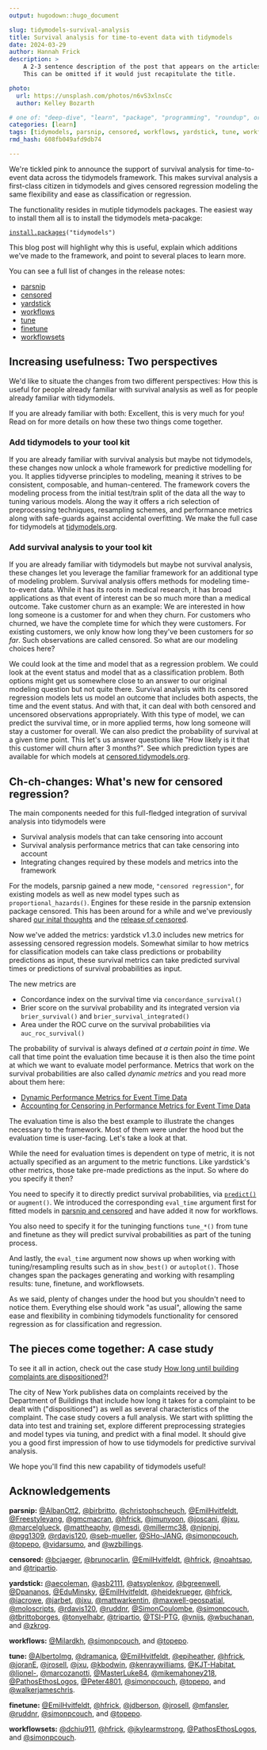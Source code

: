 ```yaml
---
output: hugodown::hugo_document

slug: tidymodels-survival-analysis
title: Survival analysis for time-to-event data with tidymodels
date: 2024-03-29
author: Hannah Frick
description: >
    A 2-3 sentence description of the post that appears on the articles page.
    This can be omitted if it would just recapitulate the title.

photo:
  url: https://unsplash.com/photos/n6vS3xlnsCc
  author: Kelley Bozarth

# one of: "deep-dive", "learn", "package", "programming", "roundup", or "other"
categories: [learn] 
tags: [tidymodels, parsnip, censored, workflows, yardstick, tune, workflowsets]
rmd_hash: 608fb049afd9db74

---
```


<!--
TODO:
* [ ] Look over / edit the post's title in the yaml
* [ ] Edit (or delete) the description; note this appears in the Twitter card
* [x] Pick category and tags (see existing with [`hugodown::tidy_show_meta()`](https://rdrr.io/pkg/hugodown/man/use_tidy_post.html))
* [ ] Find photo & update yaml metadata
* [ ] Create `thumbnail-sq.jpg`; height and width should be equal
* [ ] Create `thumbnail-wd.jpg`; width should be >5x height
* [ ] [`hugodown::use_tidy_thumbnails()`](https://rdrr.io/pkg/hugodown/man/use_tidy_post.html)
* [ ] Add intro sentence, e.g. the standard tagline for the package
* [x] [`usethis::use_tidy_thanks()`](https://usethis.r-lib.org/reference/use_tidy_thanks.html)
-->

We're tickled pink to announce the support of survival analysis for time-to-event data across the tidymodels framework. This makes survival analysis a first-class citizen in tidymodels and gives censored regression modeling the same flexibility and ease as classification or regression.

The functionality resides in mutiple tidymodels packages. The easiest way to install them all is to install the tidymodels meta-pacakge:

<div class="highlight">

<pre class='chroma'><code class='language-r' data-lang='r'><span><span class='nf'><a href='https://rdrr.io/r/utils/install.packages.html'>install.packages</a></span><span class='o'>(</span><span class='s'>"tidymodels"</span><span class='o'>)</span></span></code></pre>

</div>

This blog post will highlight why this is useful, explain which additions we've made to the framework, and point to several places to learn more.

You can see a full list of changes in the release notes:

-   [parsnip](https://parsnip.tidymodels.org/news/index.html#parsnip-120)
-   [censored](https://censored.tidymodels.org/news/index.html#censored-030)
-   [yardstick](https://yardstick.tidymodels.org/news/index.html#yardstick-130)
-   [workflows](https://workflows.tidymodels.org/news/index.html#workflows-114)
-   [tune](https://tune.tidymodels.org/news/index.html#tune-120)
-   [finetune](https://finetune.tidymodels.org/news/index.html#finetune-120)
-   [workflowsets](https://workflowsets.tidymodels.org/news/index.html#workflowsets-110)

## Increasing usefulness: Two perspectives

We'd like to situate the changes from two different perspectives: How this is useful for people already familiar with survival analysis as well as for people already familiar with tidymodels.

If you are already familiar with both: Excellent, this is very much for you! Read on for more details on how these two things come together.

### Add tidymodels to your tool kit

If you are already familiar with survival analysis but maybe not tidymodels, these changes now unlock a whole framework for predictive modelling for you. It applies tidyverse principles to modeling, meaning it strives to be consistent, composable, and human-centered. The framework covers the modeling process from the initial test/train split of the data all the way to tuning various models. Along the way it offers a rich selection of preprocessing techniques, resampling schemes, and performance metrics along with safe-guards against accidental overfitting. We make the full case for tidymodels at [tidymodels.org](https://www.tidymodels.org/).

### Add survival analysis to your tool kit

If you are already familiar with tidymodels but maybe not survival analysis, these changes let you leverage the familiar framework for an additional type of modeling problem. Survival analysis offers methods for modeling time-to-event data. While it has its roots in medical research, it has broad applications as that event of interest can be so much more than a medical outcome. Take customer churn as an example: We are interested in how long someone is a customer for and when they churn. For customers who churned, we have the complete time for which they were customers. For existing customers, we only know how long they've been customers for *so far*. Such observations are called censored. So what are our modeling choices here?

We could look at the time and model that as a regression problem. We could look at the event status and model that as a classification problem. Both options might get us somewhere close to an answer to our original modeling question but not quite there. Survival analysis with its censored regression models lets us model an outcome that includes both aspects, the time and the event status. And with that, it can deal with both censored and uncensored observations appropriately. With this type of model, we can predict the survival time, or in more applied terms, how long someone will stay a customer for overall. We can also predict the probability of survival at a given time point. This let's us answer questions like "How likely is it that this customer will churn after 3 months?". See which prediction types are available for which models at [censored.tidymodels.org](https://censored.tidymodels.org/).

## Ch-ch-changes: What's new for censored regression?

The main components needed for this full-fledged integration of survival analysis into tidymodels were

-   Survival analysis models that can take censoring into account
-   Survival analysis performance metrics that can take censoring into account
-   Integrating changes required by these models and metrics into the framework

For the models, parsnip gained a new mode, `"censored regression"`, for existing models as well as new model types such as `proportional_hazards()`. Engines for these reside in the parsnip extension package censored. This has been around for a while and we've previously shared [our inital thoughts](https://www.tidyverse.org/blog/2021/11/survival-analysis-parsnip-adjacent/) and the [release of censored](https://www.tidyverse.org/blog/2022/08/censored-0-1-0/).

Now we've added the metrics: yardstick v1.3.0 includes new metrics for assessing censored regression models. Somewhat similar to how metrics for classification models can take class predictions or probability predictions as input, these survival metrics can take predicted survival times or predictions of survival probabilities as input.

The new metrics are

-   Concordance index on the survival time via `concordance_survival()`
-   Brier score on the survival probability and its integrated version via `brier_survival()` and `brier_survival_integrated()`
-   Area under the ROC curve on the survival probabilities via `auc_roc_survival()`

The probability of survival is always defined *at a certain point in time*. We call that time point the evaluation time because it is then also the time point at which we want to evaluate model performance. Metrics that work on the survival probabilities are also called *dynamic metrics* and you read more about them here:

-   [Dynamic Performance Metrics for Event Time Data](https://www.tidymodels.org/learn/statistics/survival-metrics/)
-   [Accounting for Censoring in Performance Metrics for Event Time Data](https://www.tidymodels.org/learn/statistics/survival-metrics-details/)

The evaluation time is also the best example to illustrate the changes necessary to the framework. Most of them were under the hood but the evaluation time is user-facing. Let's take a look at that.

While the need for evaluation times is dependent on type of metric, it is not actually specified as an argument to the metric functions. Like yardstick's other metrics, those take pre-made predictions as the input. So where do you specify it then?

You need to specify it to directly predict survival probabilities, via [`predict()`](https://rdrr.io/r/stats/predict.html) or `augment()`. We introduced the corresponding `eval_time` argument first for fitted models in [parsnip and censored](https://www.tidyverse.org/blog/2023/04/censored-0-2-0/#introducing-eval_time) and have added it now for workflows.

You also need to specify it for the tuninging functions `tune_*()` from tune and finetune as they will predict survival probabilities as part of the tuning process.

And lastly, the `eval_time` argument now shows up when working with tuning/resampling results such as in `show_best()` or `autoplot()`. Those changes span the packages generating and working with resampling results: tune, finetune, and workflowsets.

As we said, plenty of changes under the hood but you shouldn't need to notice them. Everything else should work "as usual", allowing the same ease and flexibility in combining tidymodels functionality for censored regression as for classification and regression.

## The pieces come together: A case study

To see it all in action, check out the case study [How long until building complaints are dispositioned?](https://www.tidymodels.org/learn/statistics/survival-case-study/)!

The city of New York publishes data on complaints received by the Department of Buildings that include how long it takes for a complaint to be dealt with ("dispositioned") as well as several characteristics of the complaint. The case study covers a full analysis. We start with splitting the data into test and training set, explore different preprocessing strategies and model types via tuning, and predict with a final model. It should give you a good first impression of how to use tidymodels for predictive survival analysis.

We hope you'll find this new capability of tidymodels useful!

## Acknowledgements

**parsnip:** [@AlbanOtt2](https://github.com/AlbanOtt2), [@birbritto](https://github.com/birbritto), [@christophscheuch](https://github.com/christophscheuch), [@EmilHvitfeldt](https://github.com/EmilHvitfeldt), [@Freestyleyang](https://github.com/Freestyleyang), [@gmcmacran](https://github.com/gmcmacran), [@hfrick](https://github.com/hfrick), [@jmunyoon](https://github.com/jmunyoon), [@joscani](https://github.com/joscani), [@jxu](https://github.com/jxu), [@marcelglueck](https://github.com/marcelglueck), [@mattheaphy](https://github.com/mattheaphy), [@mesdi](https://github.com/mesdi), [@millermc38](https://github.com/millermc38), [@nipnipj](https://github.com/nipnipj), [@pgg1309](https://github.com/pgg1309), [@rdavis120](https://github.com/rdavis120), [@seb-mueller](https://github.com/seb-mueller), [@SHo-JANG](https://github.com/SHo-JANG), [@simonpcouch](https://github.com/simonpcouch), [@topepo](https://github.com/topepo), [@vidarsumo](https://github.com/vidarsumo), and [@wzbillings](https://github.com/wzbillings).

**censored:** [@bcjaeger](https://github.com/bcjaeger), [@brunocarlin](https://github.com/brunocarlin), [@EmilHvitfeldt](https://github.com/EmilHvitfeldt), [@hfrick](https://github.com/hfrick), [@noahtsao](https://github.com/noahtsao), and [@tripartio](https://github.com/tripartio).

**yardstick:** [@aecoleman](https://github.com/aecoleman), [@asb2111](https://github.com/asb2111), [@atsyplenkov](https://github.com/atsyplenkov), [@bgreenwell](https://github.com/bgreenwell), [@Dpananos](https://github.com/Dpananos), [@EduMinsky](https://github.com/EduMinsky), [@EmilHvitfeldt](https://github.com/EmilHvitfeldt), [@heidekrueger](https://github.com/heidekrueger), [@hfrick](https://github.com/hfrick), [@iacrowe](https://github.com/iacrowe), [@jarbet](https://github.com/jarbet), [@jxu](https://github.com/jxu), [@mattwarkentin](https://github.com/mattwarkentin), [@maxwell-geospatial](https://github.com/maxwell-geospatial), [@moloscripts](https://github.com/moloscripts), [@rdavis120](https://github.com/rdavis120), [@ruddnr](https://github.com/ruddnr), [@SimonCoulombe](https://github.com/SimonCoulombe), [@simonpcouch](https://github.com/simonpcouch), [@tbrittoborges](https://github.com/tbrittoborges), [@tonyelhabr](https://github.com/tonyelhabr), [@tripartio](https://github.com/tripartio), [@TSI-PTG](https://github.com/TSI-PTG), [@vnijs](https://github.com/vnijs), [@wbuchanan](https://github.com/wbuchanan), and [@zkrog](https://github.com/zkrog).

**workflows:** [@Milardkh](https://github.com/Milardkh), [@simonpcouch](https://github.com/simonpcouch), and [@topepo](https://github.com/topepo).

**tune:** [@AlbertoImg](https://github.com/AlbertoImg), [@dramanica](https://github.com/dramanica), [@EmilHvitfeldt](https://github.com/EmilHvitfeldt), [@epiheather](https://github.com/epiheather), [@hfrick](https://github.com/hfrick), [@joranE](https://github.com/joranE), [@jrosell](https://github.com/jrosell), [@jxu](https://github.com/jxu), [@kbodwin](https://github.com/kbodwin), [@kenraywilliams](https://github.com/kenraywilliams), [@KJT-Habitat](https://github.com/KJT-Habitat), [@lionel-](https://github.com/lionel-), [@marcozanotti](https://github.com/marcozanotti), [@MasterLuke84](https://github.com/MasterLuke84), [@mikemahoney218](https://github.com/mikemahoney218), [@PathosEthosLogos](https://github.com/PathosEthosLogos), [@Peter4801](https://github.com/Peter4801), [@simonpcouch](https://github.com/simonpcouch), [@topepo](https://github.com/topepo), and [@walkerjameschris](https://github.com/walkerjameschris).

**finetune:** [@EmilHvitfeldt](https://github.com/EmilHvitfeldt), [@hfrick](https://github.com/hfrick), [@jdberson](https://github.com/jdberson), [@jrosell](https://github.com/jrosell), [@mfansler](https://github.com/mfansler), [@ruddnr](https://github.com/ruddnr), [@simonpcouch](https://github.com/simonpcouch), and [@topepo](https://github.com/topepo).

**workflowsets:** [@dchiu911](https://github.com/dchiu911), [@hfrick](https://github.com/hfrick), [@jkylearmstrong](https://github.com/jkylearmstrong), [@PathosEthosLogos](https://github.com/PathosEthosLogos), and [@simonpcouch](https://github.com/simonpcouch).

